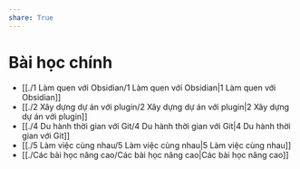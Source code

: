 ```yaml
---
share: True
---
```

# Bài học chính
- [[./1 Làm quen với Obsidian/1 Làm quen với Obsidian|1 Làm quen với Obsidian]]
- [[./2 Xây dựng dự án với plugin/2 Xây dựng dự án với plugin|2 Xây dựng dự án với plugin]]
- [[./4 Du hành thời gian với Git/4 Du hành thời gian với Git|4 Du hành thời gian với Git]]
- [[./5 Làm việc cùng nhau/5 Làm việc cùng nhau|5 Làm việc cùng nhau]]
- [[./Các bài học nâng cao/Các bài học nâng cao|Các bài học nâng cao]]

